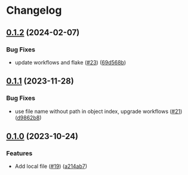 # Changelog

## [0.1.2](https://github.com/rancher/terraform-local-rke2-config/compare/v0.1.1...v0.1.2) (2024-02-07)


### Bug Fixes

* update workflows and flake ([#23](https://github.com/rancher/terraform-local-rke2-config/issues/23)) ([69d568b](https://github.com/rancher/terraform-local-rke2-config/commit/69d568b2caa39010e0f37bc228567cfe568f99ba))

## [0.1.1](https://github.com/rancher/terraform-local-rke2-config/compare/v0.1.0...v0.1.1) (2023-11-28)


### Bug Fixes

* use file name without path in object index, upgrade workflows ([#21](https://github.com/rancher/terraform-local-rke2-config/issues/21)) ([d9862b8](https://github.com/rancher/terraform-local-rke2-config/commit/d9862b85b828dc63a76b37eeb064530486af388a))

## [0.1.0](https://github.com/rancher/terraform-local-rke2-config/compare/v0.0.5...v0.1.0) (2023-10-24)


### Features

* Add local file ([#19](https://github.com/rancher/terraform-local-rke2-config/issues/19)) ([a214ab7](https://github.com/rancher/terraform-local-rke2-config/commit/a214ab7a4eeb05add35458024d4742ef02f52803))
